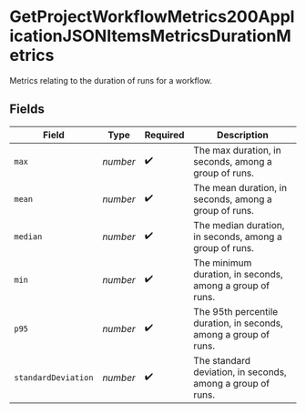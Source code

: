 # GetProjectWorkflowMetrics200ApplicationJSONItemsMetricsDurationMetrics

Metrics relating to the duration of runs for a workflow.


## Fields

| Field                                                            | Type                                                             | Required                                                         | Description                                                      |
| ---------------------------------------------------------------- | ---------------------------------------------------------------- | ---------------------------------------------------------------- | ---------------------------------------------------------------- |
| `max`                                                            | *number*                                                         | :heavy_check_mark:                                               | The max duration, in seconds, among a group of runs.             |
| `mean`                                                           | *number*                                                         | :heavy_check_mark:                                               | The mean duration, in seconds, among a group of runs.            |
| `median`                                                         | *number*                                                         | :heavy_check_mark:                                               | The median duration, in seconds, among a group of runs.          |
| `min`                                                            | *number*                                                         | :heavy_check_mark:                                               | The minimum duration, in seconds, among a group of runs.         |
| `p95`                                                            | *number*                                                         | :heavy_check_mark:                                               | The 95th percentile duration, in seconds, among a group of runs. |
| `standardDeviation`                                              | *number*                                                         | :heavy_check_mark:                                               | The standard deviation, in seconds, among a group of runs.       |